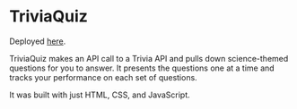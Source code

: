 # TriviaQuiz

Deployed <a href="https://mxryan.github.io/TriviaQuiz/">here</a>.

TriviaQuiz makes an API call to a Trivia API and pulls down science-themed questions for you to answer. It presents the questions one at a time and tracks your performance on each set of questions.

It was built with just HTML, CSS, and JavaScript.